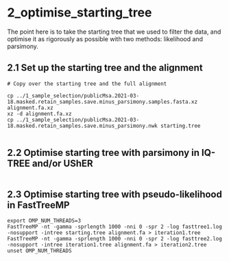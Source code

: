 # 2_optimise_starting_tree

The point here is to take the starting tree that we used to filter the data, and optimise it as rigorously as possible with two methods: likelihood and parsimony.


## 2.1 Set up the starting tree and the alignment

```
# Copy over the starting tree and the full alignment

cp ../1_sample_selection/publicMsa.2021-03-18.masked.retain_samples.save.minus_parsimony.samples.fasta.xz alignment.fa.xz
xz -d alignment.fa.xz
cp ../1_sample_selection/publicMsa.2021-03-18.masked.retain_samples.save.minus_parsimony.nwk starting.tree


```


## 2.2 Optimise starting tree with parsimony in IQ-TREE and/or UShER

```
```

## 2.3 Optimise starting tree with pseudo-likelihood in FastTreeMP

```
export OMP_NUM_THREADS=3
FastTreeMP -nt -gamma -sprlength 1000 -nni 0 -spr 2 -log fasttree1.log -nosupport -intree starting.tree alignment.fa > iteration1.tree
FastTreeMP -nt -gamma -sprlength 1000 -nni 0 -spr 2 -log fasttree2.log -nosupport -intree iteration1.tree alignment.fa > iteration2.tree
unset OMP_NUM_THREADS
```